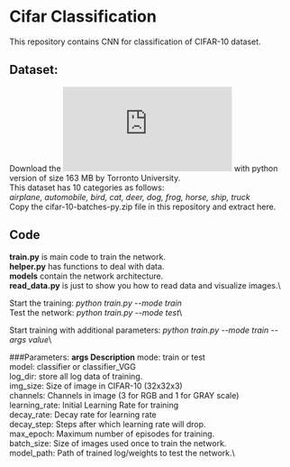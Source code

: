 # Cifar Classification

This repository contains CNN for classification of CIFAR-10 dataset.

## Dataset:
Download the ![CIFAR-10 dataset](https://www.cs.toronto.edu/~kriz/cifar.html) with python version of size 163 MB by Torronto University.\
This dataset has 10 categories as follows:\
*airplane, automobile, bird, cat, deer, dog, frog, horse, ship, truck*\
Copy the cifar-10-batches-py.zip file in this repository and extract here.

## Code

**train.py** is main code to train the network.\
**helper.py** has functions to deal with data.\
**models** contain the network architecture.\
**read_data.py** is just to show you how to read data and visualize images.\

Start the training: *python train.py --mode train*\
Test the network: *python train.py --mode test*\

Start training with additional parameters: *python train.py --mode train --args value*\

###Parameters:
**args				Description**
mode: 				train or test\
model: 				classifier or classifier_VGG\
log_dir:			store all log data of training.\
img_size:			Size of image in CIFAR-10 (32x32x3)\
channels:			Channels in image (3 for RGB and 1 for GRAY scale)\
learning_rate:		Initial Learning Rate for training\
decay_rate:			Decay rate for learning rate\
decay_step:			Steps after which learning rate will drop.\
max_epoch:			Maximum number of episodes for training.\
batch_size:			Size of images used once to train the network.\
model_path:			Path of trained log/weights to test the network.\

